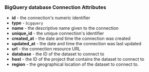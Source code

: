 ### BigQuery database Connection Attributes

* **id** - the connection's numeric identifier
* **type** - `bigquery`
* **name** - the descriptive name given to the connection
* **unique_id** - the unique connection's identifier
* **created_at** - the date and time the connection was created
* **updated_at** - the date and time the connection was last updated
* **url** - the connection resource URL
* **database** - the ID of the dataset to connect to
* **host** - the ID of the project that contains the dataset to connect to
* **region** - the geographical location of the dataset to connect to.

